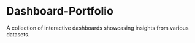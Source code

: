 # Dashboard-Portfolio
A collection of interactive dashboards showcasing insights from various datasets.
